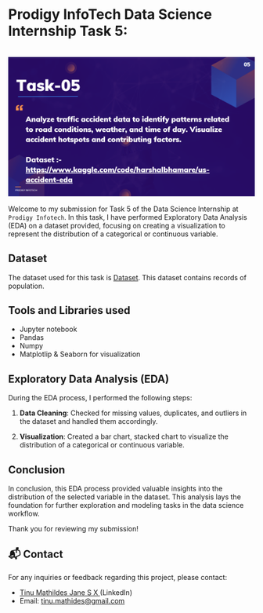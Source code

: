 # Prodigy InfoTech Data Science Internship Task 5:

<br>
<img src="PRODIGY_DS_05.png"   >

Welcome to my submission for Task 5 of the Data Science Internship at `Prodigy Infotech`. In this task, I have performed Exploratory Data Analysis (EDA) on a dataset provided, focusing on creating a visualization to represent the distribution of a categorical or continuous variable.

## Dataset

The dataset used for this task is <a href="https://github.com/tinu-mathildas-jane/PRODIGY_DS_05/blob/main/PRODIGY_DS_DATASET-05.csv">Dataset</a>. This dataset contains records of population. 

## Tools and Libraries used
- Jupyter notebook
- Pandas
- Numpy
- Matplotlip & Seaborn for visualization

## Exploratory Data Analysis (EDA)

During the EDA process, I performed the following steps:

1. **Data Cleaning**: Checked for missing values, duplicates, and outliers in the dataset and handled them accordingly.

2. **Visualization**: Created a bar chart, stacked chart to visualize the distribution of a categorical or continuous variable. 



## Conclusion

In conclusion, this EDA process provided valuable insights into the distribution of the selected variable in the dataset. This analysis lays the foundation for further exploration and modeling tasks in the data science workflow.

Thank you for reviewing my submission!

## 📬 Contact

For any inquiries or feedback regarding this project, please contact:

- <a>[Tinu Mathildes Jane S X ](https://www.linkedin.com/in/tinu-mathildes-jane/)(LinkedIn)</a>
- Email: tinu.mathides@gmail.com
